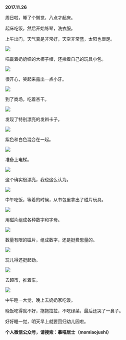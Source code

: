 
          
            
**2017.11.26**

周日啦，睡了个懒觉，八点才起床。

起床吃饭，然后开始练琴，洗衣服。

上午出门，天气真是非常好，天空非常蓝，太阳也很足。




![](//upload-images.jianshu.io/upload_images/51001-e5900742be4b143d.jpg)




喵戴着奶奶织的大椰子帽，还拎着自己的玩具小包。




![](//upload-images.jianshu.io/upload_images/51001-1f5339e4df2bb3fa.jpg)




很开心，笑起来露出一点小牙。




![](//upload-images.jianshu.io/upload_images/51001-a1f93938ec0bf03a.jpg)




到了商场，吃着杏干。




![](//upload-images.jianshu.io/upload_images/51001-c82bc9862d9d3406.jpg)




发现了特别漂亮的发辫卡子。




![](//upload-images.jianshu.io/upload_images/51001-5035abad5784b17c.jpg)




紫色和白色混合在一起。




![](//upload-images.jianshu.io/upload_images/51001-681ac00d53cbb789.jpg)




准备上电梯。




![](//upload-images.jianshu.io/upload_images/51001-d24c1146ea412a8c.jpg)




这个确实很漂亮，我也这么认为。




![](//upload-images.jianshu.io/upload_images/51001-81bc46a32149fd38.jpg)




中午吃饭，等着的时候，从书包里拿出了磁片玩具。




![](//upload-images.jianshu.io/upload_images/51001-d33dbb310cd94697.jpg)




用磁片组成各种数字和字母。




![](//upload-images.jianshu.io/upload_images/51001-596c08695697b492.jpg)




数量有限的磁片，组成数字，还是挺费思量的。




![](//upload-images.jianshu.io/upload_images/51001-96236c0428ed78f0.jpg)




玩儿得还挺起劲。




![](//upload-images.jianshu.io/upload_images/51001-8fac28037ed234f1.jpg)




去超市，推着车。




![](//upload-images.jianshu.io/upload_images/51001-a67640f276dc108c.jpg)




中午睡一大觉，晚上去奶奶家吃饭。

晚饭吃得就不好，拖拖拉拉，不吃绿菜，最后还哭了一鼻子。

好好睡一觉，明天早上就要回归幼儿园啦。


**个人微信公众号，请搜索：摹喵居士（momiaojushi）**

          
        